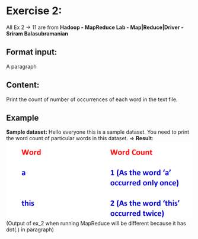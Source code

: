 # Exercise 2: 
All Ex 2 -> 11 are from 
**Hadoop - MapReduce Lab - Map|Reduce|Driver - Sriram Balasubramanian**
## Format input: 
A paragraph
## Content: 
Print the count of number of occurrences of each word in the text file.
## Example  
**Sample dataset:** 
Hello everyone this is a sample dataset. You need to print the word count of particular words in this dataset.
=> **Result**:        
![Paraphrase Ex 2](/images/Paraphrase_Ex_2.png)
(Output of ex_2 when running MapReduce will be different because it has dot(.) in paragraph)